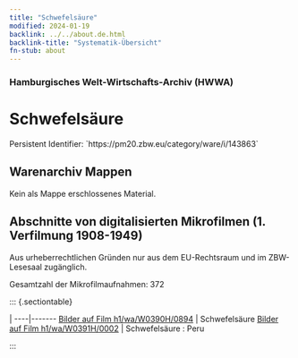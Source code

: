 ```yaml
---
title: "Schwefelsäure"
modified: 2024-01-19
backlink: ../../about.de.html
backlink-title: "Systematik-Übersicht"
fn-stub: about
---
```


### Hamburgisches Welt-Wirtschafts-Archiv (HWWA)

# Schwefelsäure

<div class="hint">Persistent Identifier: `https://pm20.zbw.eu/category/ware/i/143863`</div>







## Warenarchiv Mappen





Kein als Mappe erschlossenes Material.



<a id="filmsections" />

## Abschnitte von digitalisierten Mikrofilmen (1. Verfilmung 1908-1949)

<p>Aus urheberrechtlichen Gründen nur aus dem EU-Rechtsraum und im ZBW-Lesesaal zugänglich.</p>


<p>Gesamtzahl der Mikrofilmaufnahmen: 372</p>





::: {.sectiontable}

 | 
----|-------
<a class="btn" href="https://pm20.zbw.eu/film/h1/wa/W0390H/0894" rel="nofollow">Bilder auf Film h1/wa/W0390H/0894</a> | Schwefelsäure
<a class="btn" href="https://pm20.zbw.eu/film/h1/wa/W0391H/0002" rel="nofollow">Bilder auf Film h1/wa/W0391H/0002</a> | Schwefelsäure : Peru


:::
















